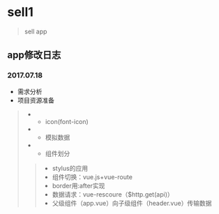 # sell1

> sell app

## app修改日志

### 2017.07.18

+ 需求分析
+ 项目资源准备
>+ +  icon(font-icon)
>+ +  模拟数据
>+ +  组件划分
>> + stylus的应用
>> + 组件切换：vue.js+vue-route 
>> + border用:after实现
>> + 数据请求：vue-rescoure（$http.get(api)）
>> + 父级组件（app.vue）向子级组件（header.vue）传输数据
